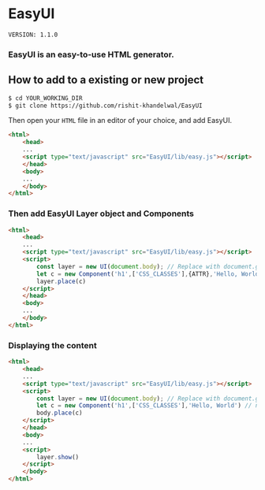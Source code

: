 # EasyUI
```
VERSION: 1.1.0
```
### EasyUI is an easy-to-use HTML generator.

## How to add to a existing or new project
```bash
$ cd YOUR_WORKING_DIR
$ git clone https://github.com/rishit-khandelwal/EasyUI
```

Then open your ```HTML``` file in an editor of your choice, and add EasyUI.

```html
<html>
	<head>
	...
	<script type="text/javascript" src="EasyUI/lib/easy.js"></script>
	</head>
	<body>
	...
	</body>
</html>
```

### Then add EasyUI Layer object and Components
```html
<html>
	<head>
	...
	<script type="text/javascript" src="EasyUI/lib/easy.js"></script>
	<script>
		const layer = new UI(document.body); // Replace with document.getElementById('id') if you want everything in one element
		let c = new Component('h1',['CSS_CLASSES'],{ATTR},'Hello, World') // new Component(TAGNAME,[CSS_CLASSES],{ATTRIBUTES},Content)
		layer.place(c)
	</script>
	</head>
	<body>
	...
	</body>
</html>
```

### Displaying the content
```html
<html>
	<head>
	...
	<script type="text/javascript" src="EasyUI/lib/easy.js"></script>
	<script>
		const layer = new UI(document.body); // Replace with document.getElementById('id') if you want everything in one element
		let c = new Component('h1',['CSS_CLASSES'],'Hello, World') // new Component(TAGNAME,[CSS_CLASSES],Content)
		body.place(c)
	</script>
	</head>
	<body>
	...
	<script>
		layer.show()
	</script>
	</body>
</html>
```